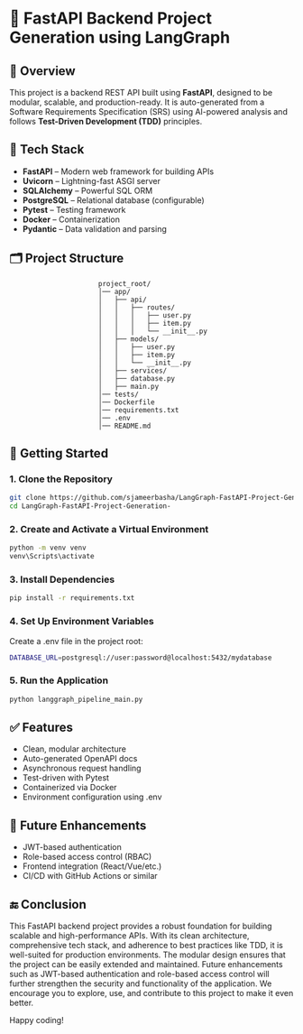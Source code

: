 # 🚀 FastAPI Backend Project Generation using LangGraph

## 📌 Overview

This project is a backend REST API built using **FastAPI**, designed to be modular, scalable, and production-ready. It is auto-generated from a Software Requirements Specification (SRS) using AI-powered analysis and follows **Test-Driven Development (TDD)** principles.

## 🧰 Tech Stack

- **FastAPI** – Modern web framework for building APIs  
- **Uvicorn** – Lightning-fast ASGI server  
- **SQLAlchemy** – Powerful SQL ORM  
- **PostgreSQL** – Relational database (configurable)  
- **Pytest** – Testing framework  
- **Docker** – Containerization  
- **Pydantic** – Data validation and parsing

## 🗂️ Project Structure
                          project_root/
                          │── app/
                          │   ├── api/
                          │   │   ├── routes/
                          │   │   │   ├── user.py
                          │   │   │   ├── item.py
                          │   │   │   └── __init__.py
                          │   ├── models/
                          │   │   ├── user.py
                          │   │   ├── item.py
                          │   │   └── __init__.py
                          │   ├── services/
                          │   ├── database.py
                          │   ├── main.py
                          │── tests/
                          │── Dockerfile
                          │── requirements.txt
                          │── .env
                          │── README.md

## 🚀 Getting Started

### 1. Clone the Repository

```bash
git clone https://github.com/sjameerbasha/LangGraph-FastAPI-Project-Generation-/
cd LangGraph-FastAPI-Project-Generation-
```

### 2. Create and Activate a Virtual Environment
```bash
python -m venv venv
venv\Scripts\activate
```

### 3. Install Dependencies
```bash
pip install -r requirements.txt
```

### 4. Set Up Environment Variables
Create a .env file in the project root:
```bash
DATABASE_URL=postgresql://user:password@localhost:5432/mydatabase
```

### 5. Run the Application
```bash
python langgraph_pipeline_main.py
```

##  ✅ Features
- Clean, modular architecture
- Auto-generated OpenAPI docs
- Asynchronous request handling
- Test-driven with Pytest
- Containerized via Docker
- Environment configuration using .env

## 🧠 Future Enhancements
- JWT-based authentication
- Role-based access control (RBAC)
- Frontend integration (React/Vue/etc.)
- CI/CD with GitHub Actions or similar

## 🔚 Conclusion

This FastAPI backend project provides a robust foundation for building scalable and high-performance APIs. With its clean architecture, comprehensive tech stack, and adherence to best practices like TDD, it is well-suited for production environments. The modular design ensures that the project can be easily extended and maintained. Future enhancements such as JWT-based authentication and role-based access control will further strengthen the security and functionality of the application. We encourage you to explore, use, and contribute to this project to make it even better.

Happy coding!




